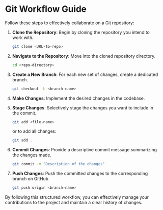 # Git Workflow Guide

Follow these steps to effectively collaborate on a Git repository:

1. **Clone the Repository**: Begin by cloning the repository you intend to work with.
    ```bash
    git clone <URL-to-repo>
    ```

2. **Navigate to the Repository**: Move into the cloned repository directory.
    ```bash
    cd <repo-directory>
    ```

3. **Create a New Branch**: For each new set of changes, create a dedicated branch.
    ```bash
    git checkout -b <branch-name>
    ```

4. **Make Changes**: Implement the desired changes in the codebase.

5. **Stage Changes**: Selectively stage the changes you want to include in the commit.
    ```bash
    git add <file-name>
    ```
    or to add all changes:
    ```bash
    git add .
    ```

6. **Commit Changes**: Provide a descriptive commit message summarizing the changes made.
    ```bash
    git commit -m "Description of the changes"
    ```

7. **Push Changes**: Push the committed changes to the corresponding branch on GitHub.
    ```bash
    git push origin <branch-name>
    ```

By following this structured workflow, you can effectively manage your contributions to the project and maintain a clear history of changes.
